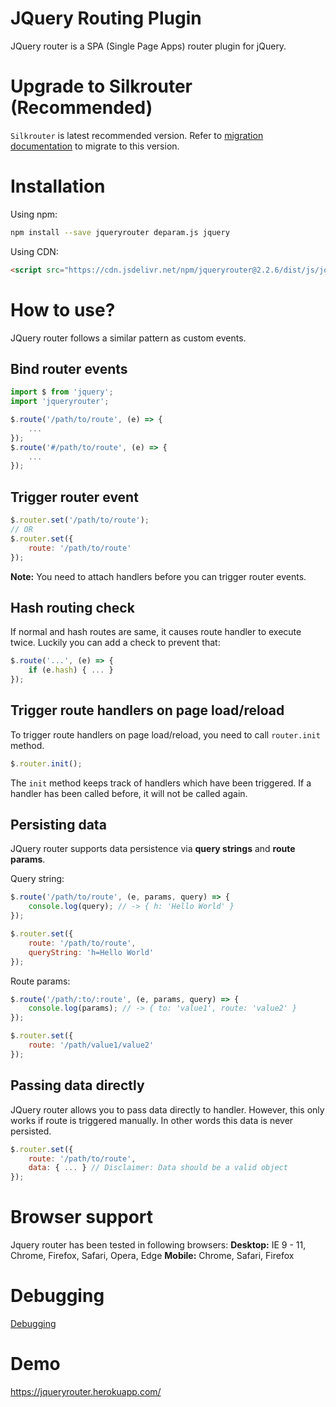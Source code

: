 # JQuery Routing Plugin
JQuery router is a SPA (Single Page Apps) router plugin for jQuery.

# Upgrade to Silkrouter (Recommended)
``Silkrouter`` is latest recommended version. Refer to <a href="https://github.com/scssyworks/silkrouter/blob/feature/ver2/MIGRATION.md">migration documentation</a> to migrate to this version.

# Installation

Using npm:

```sh
npm install --save jqueryrouter deparam.js jquery
```

Using CDN:

```html
<script src="https://cdn.jsdelivr.net/npm/jqueryrouter@2.2.6/dist/js/jquery.router.min.js"></script>
```

# How to use?
JQuery router follows a similar pattern as custom events.

## Bind router events

```js
import $ from 'jquery';
import 'jqueryrouter';

$.route('/path/to/route', (e) => {
    ...
});
$.route('#/path/to/route', (e) => {
    ...
});
```

## Trigger router event

```js
$.router.set('/path/to/route');
// OR
$.router.set({
    route: '/path/to/route'
});
```

<b>Note:</b> You need to attach handlers before you can trigger router events.

## Hash routing check
If normal and hash routes are same, it causes route handler to execute twice. Luckily you can add a check to prevent that:

```js
$.route('...', (e) => {
    if (e.hash) { ... }
});
```

## Trigger route handlers on page load/reload
To trigger route handlers on page load/reload, you need to call ``router.init`` method.

```js
$.router.init();
```

The ``init`` method keeps track of handlers which have been triggered. If a handler has been called before, it will not be called again.

## Persisting data
JQuery router supports data persistence via <b>query strings</b> and <b>route params</b>.<br>

Query string:
```js
$.route('/path/to/route', (e, params, query) => {
    console.log(query); // -> { h: 'Hello World' }
});

$.router.set({
    route: '/path/to/route',
    queryString: 'h=Hello World'
});
```

Route params:
```js
$.route('/path/:to/:route', (e, params, query) => {
    console.log(params); // -> { to: 'value1', route: 'value2' }
});

$.router.set({
    route: '/path/value1/value2'
});
```

## Passing data directly
JQuery router allows you to pass data directly to handler. However, this only works if route is triggered manually. In other words this data is never persisted.

```js
$.router.set({
    route: '/path/to/route',
    data: { ... } // Disclaimer: Data should be a valid object
});
```

# Browser support
Jquery router has been tested in following browsers:
<b>Desktop:</b> IE 9 - 11, Chrome, Firefox, Safari, Opera, Edge
<b>Mobile:</b> Chrome, Safari, Firefox

# Debugging
<a href="https://github.com/scssyworks/silkrouter/blob/feature/ver2/DEBUGGING.md">Debugging</a>

# Demo
https://jqueryrouter.herokuapp.com/
